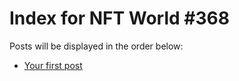 # Index for NFT World #368
Posts will be displayed in the order below:

- [Your first post](./001-first.md)

